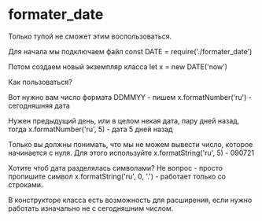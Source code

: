 # formater_date
Только тупой не сможет этим воспользоваться. 

Для начала мы подключаем файл
const DATE = require('./formater_date')

Потом создаем новый экземпляр класса
let x = new DATE('now')

Как пользоваться? 

Вот нужно вам число формата DDMMYY - пишем
x.formatNumber('ru') - сегодняшняя дата

Нужен предыдущий день, или в целом некая дата, пару дней назад, тогда
x.formatNumber('ru', 5) - дата 5 дней назад

Только вы должны понимать, что мы не можем вывести число, которое начинается с нуля. 
Для этого используйте
x.formatString('ru', 5) - 090721

Хотите чтоб дата разделялась символами? Не вопрос - просто пропишите символ
x.formatString('ru', 0, '.') - работает только со строками.

В конструкторе класса есть возможность для расширения, если нужно работать изначально не с сегодняшним числом.
